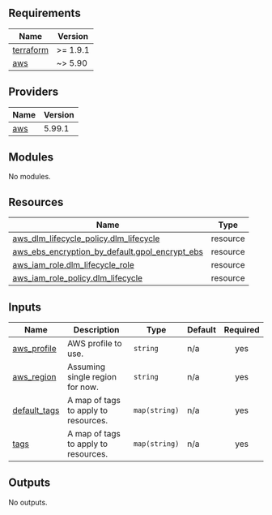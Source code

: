 <!-- BEGIN_TF_DOCS -->
## Requirements

| Name | Version |
|------|---------|
| <a name="requirement_terraform"></a> [terraform](#requirement\_terraform) | >= 1.9.1 |
| <a name="requirement_aws"></a> [aws](#requirement\_aws) | ~> 5.90 |

## Providers

| Name | Version |
|------|---------|
| <a name="provider_aws"></a> [aws](#provider\_aws) | 5.99.1 |

## Modules

No modules.

## Resources

| Name | Type |
|------|------|
| [aws_dlm_lifecycle_policy.dlm_lifecycle](https://registry.terraform.io/providers/hashicorp/aws/latest/docs/resources/dlm_lifecycle_policy) | resource |
| [aws_ebs_encryption_by_default.gpol_encrypt_ebs](https://registry.terraform.io/providers/hashicorp/aws/latest/docs/resources/ebs_encryption_by_default) | resource |
| [aws_iam_role.dlm_lifecycle_role](https://registry.terraform.io/providers/hashicorp/aws/latest/docs/resources/iam_role) | resource |
| [aws_iam_role_policy.dlm_lifecycle](https://registry.terraform.io/providers/hashicorp/aws/latest/docs/resources/iam_role_policy) | resource |

## Inputs

| Name | Description | Type | Default | Required |
|------|-------------|------|---------|:--------:|
| <a name="input_aws_profile"></a> [aws\_profile](#input\_aws\_profile) | AWS profile to use. | `string` | n/a | yes |
| <a name="input_aws_region"></a> [aws\_region](#input\_aws\_region) | Assuming single region for now. | `string` | n/a | yes |
| <a name="input_default_tags"></a> [default\_tags](#input\_default\_tags) | A map of tags to apply to resources. | `map(string)` | n/a | yes |
| <a name="input_tags"></a> [tags](#input\_tags) | A map of tags to apply to resources. | `map(string)` | n/a | yes |

## Outputs

No outputs.
<!-- END_TF_DOCS -->
